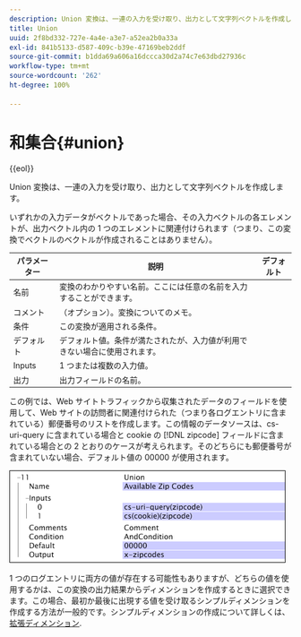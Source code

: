 ```yaml
---
description: Union 変換は、一連の入力を受け取り、出力として文字列ベクトルを作成します。
title: Union
uuid: 2f8bd332-727e-4a4e-a3e7-a52ea2b0a33a
exl-id: 841b5133-d587-409c-b39e-47169beb2ddf
source-git-commit: b1dda69a606a16dccca30d2a74c7e63dbd27936c
workflow-type: tm+mt
source-wordcount: '262'
ht-degree: 100%

---
```


# 和集合{#union}

{{eol}}

Union 変換は、一連の入力を受け取り、出力として文字列ベクトルを作成します。

いずれかの入力データがベクトルであった場合、その入力ベクトルの各エレメントが、出力ベクトル内の 1 つのエレメントに関連付けられます（つまり、この変換でベクトルのベクトルが作成されることはありません）。

| パラメーター | 説明 | デフォルト |
|---|---|---|
| 名前 | 変換のわかりやすい名前。ここには任意の名前を入力することができます。 |  |
| コメント | （オプション）。変換についてのメモ。 |  |
| 条件 | この変換が適用される条件。 |  |
| デフォルト | デフォルト値。条件が満たされたが、入力値が利用できない場合に使用されます。 |  |
| Inputs | 1 つまたは複数の入力値。 |  |
| 出力 | 出力フィールドの名前。 |  |

この例では、Web サイトトラフィックから収集されたデータのフィールドを使用して、Web サイトの訪問者に関連付けられた（つまり各ログエントリに含まれている）郵便番号のリストを作成します。この情報のデータソースは、cs-uri-query に含まれている場合と cookie の [!DNL zipcode] フィールドに含まれている場合との 2 とおりのケースが考えられます。そのどちらにも郵便番号が含まれていない場合、デフォルト値の 00000 が使用されます。

![](assets/cfg_TransformationType_Union.png)

1 つのログエントリに両方の値が存在する可能性もありますが、どちらの値を使用するかは、この変換の出力結果からディメンションを作成するときに選択できます。この場合、最初か最後に出現する値を受け取るシンプルディメンションを作成する方法が一般的です。シンプルディメンションの作成について詳しくは、 [拡張ディメンション](../../../../../home/c-dataset-const-proc/c-ex-dim/c-abt-ex-dim.md).
